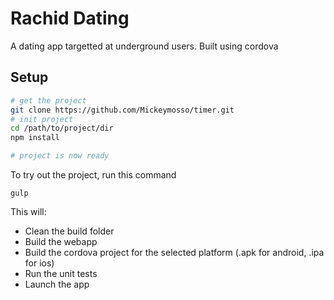 # Rachid Dating

A dating app targetted at underground users.
Built using cordova

## Setup
```bash
# get the project
git clone https://github.com/Mickeymosso/timer.git
# init project
cd /path/to/project/dir
npm install

# project is now ready
```

To try out the project, run this command
```
gulp
```
This will:
- Clean the build folder
- Build the webapp
- Build the cordova project for the selected platform (.apk for android, .ipa for ios)
- Run the unit tests
- Launch the app